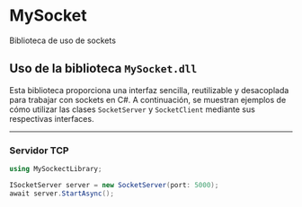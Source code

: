 # MySocket
 Biblioteca de uso de sockets
##  Uso de la biblioteca `MySocket.dll`

Esta biblioteca proporciona una interfaz sencilla, reutilizable y desacoplada para trabajar con sockets en C#. A continuación, se muestran ejemplos de cómo utilizar las clases `SocketServer` y `SocketClient` mediante sus respectivas interfaces.

---

###  Servidor TCP

```csharp
using MySockectLibrary;

ISocketServer server = new SocketServer(port: 5000);
await server.StartAsync();
